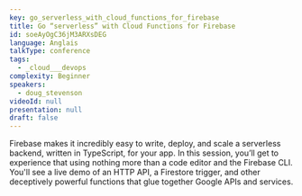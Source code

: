 ```yaml
---
key: go_serverless_with_cloud_functions_for_firebase
title: Go “serverless” with Cloud Functions for Firebase
id: soeAyOgC36jM3ARXsDEG
language: Anglais
talkType: conference
tags:
  - _cloud___devops
complexity: Beginner
speakers:
  - doug_stevenson
videoId: null
presentation: null
draft: false
---
```

Firebase makes it incredibly easy to write, deploy, and scale a serverless backend, written in TypeScript, for your app.  In this session, you’ll get to experience that using nothing more than a code editor and the Firebase CLI.  You'll see a live demo of an HTTP API, a Firestore trigger, and other deceptively powerful functions that glue together Google APIs and services.